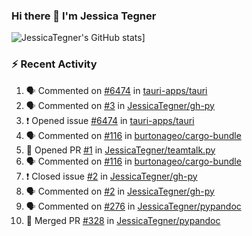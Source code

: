 ### Hi there 👋 I'm Jessica Tegner

![JessicaTegner's GitHub stats](https://github-readme-stats.vercel.app/api?username=jessicategner)]


### :zap: Recent Activity

<!--START_SECTION:activity-->
1. 🗣 Commented on [#6474](https://github.com/tauri-apps/tauri/issues/6474) in [tauri-apps/tauri](https://github.com/tauri-apps/tauri)
2. 🗣 Commented on [#3](https://github.com/JessicaTegner/gh-py/issues/3) in [JessicaTegner/gh-py](https://github.com/JessicaTegner/gh-py)
3. ❗️ Opened issue [#6474](https://github.com/tauri-apps/tauri/issues/6474) in [tauri-apps/tauri](https://github.com/tauri-apps/tauri)
4. 🗣 Commented on [#116](https://github.com/burtonageo/cargo-bundle/issues/116) in [burtonageo/cargo-bundle](https://github.com/burtonageo/cargo-bundle)
5. 💪 Opened PR [#1](https://github.com/JessicaTegner/teamtalk.py/pull/1) in [JessicaTegner/teamtalk.py](https://github.com/JessicaTegner/teamtalk.py)
6. 🗣 Commented on [#116](https://github.com/burtonageo/cargo-bundle/issues/116) in [burtonageo/cargo-bundle](https://github.com/burtonageo/cargo-bundle)
7. ❗️ Closed issue [#2](https://github.com/JessicaTegner/gh-py/issues/2) in [JessicaTegner/gh-py](https://github.com/JessicaTegner/gh-py)
8. 🗣 Commented on [#2](https://github.com/JessicaTegner/gh-py/issues/2) in [JessicaTegner/gh-py](https://github.com/JessicaTegner/gh-py)
9. 🗣 Commented on [#276](https://github.com/JessicaTegner/pypandoc/issues/276) in [JessicaTegner/pypandoc](https://github.com/JessicaTegner/pypandoc)
10. 🎉 Merged PR [#328](https://github.com/JessicaTegner/pypandoc/pull/328) in [JessicaTegner/pypandoc](https://github.com/JessicaTegner/pypandoc)
<!--END_SECTION:activity-->
